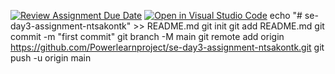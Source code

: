 [![Review Assignment Due Date](https://classroom.github.com/assets/deadline-readme-button-22041afd0340ce965d47ae6ef1cefeee28c7c493a6346c4f15d667ab976d596c.svg)](https://classroom.github.com/a/g7QA63Hz)
[![Open in Visual Studio Code](https://classroom.github.com/assets/open-in-vscode-2e0aaae1b6195c2367325f4f02e2d04e9abb55f0b24a779b69b11b9e10269abc.svg)](https://classroom.github.com/online_ide?assignment_repo_id=15594653&assignment_repo_type=AssignmentRepo)
echo "# se-day3-assignment-ntsakontk" >> README.md
git init
git add README.md
git commit -m "first commit"
git branch -M main
git remote add origin https://github.com/Powerlearnproject/se-day3-assignment-ntsakontk.git
git push -u origin main
